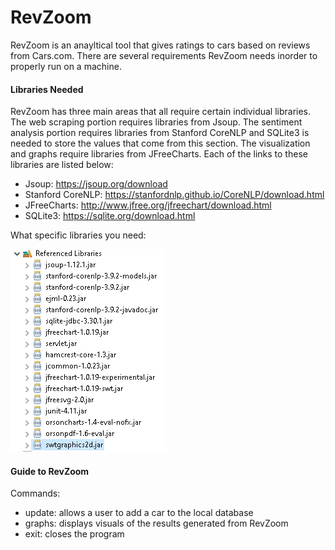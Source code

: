 # RevZoom

RevZoom is an anayltical tool that gives ratings to cars based on reviews from Cars.com. There are several requirements 
RevZoom needs inorder to properly run on a machine.

#### Libraries Needed

RevZoom has three main areas that all require certain individual libraries. The web scraping portion requires libraries from 
Jsoup. The sentiment analysis portion requires libraries from Stanford CoreNLP and SQLite3 is needed to store the values that 
come from this section. The visualization and graphs require libraries from JFreeCharts. Each of the links to these libraries are listed below:

- Jsoup: https://jsoup.org/download
- Stanford CoreNLP: https://stanfordnlp.github.io/CoreNLP/download.html
- JFreeCharts: http://www.jfree.org/jfreechart/download.html
- SQLite3: https://sqlite.org/download.html

What specific libraries you need:

![Logo](reqFiles.PNG)

#### Guide to RevZoom

Commands:

- update: allows a user to add a car to the local database
- graphs: displays visuals of the results generated from RevZoom
- exit: closes the program